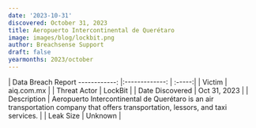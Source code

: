 ```yaml
---
date: '2023-10-31'
discovered: October 31, 2023
title: Aeropuerto Intercontinental de Querétaro
image: images/blog/lockbit.png
author: Breachsense Support
draft: false
yearmonths: 2023/october
---
```



| Data Breach Report
------------:     |:-------------:    | :-----:|
| Victim      | aiq.com.mx      | 
| Threat Actor      | LockBit      | 
| Date Discovered      | Oct 31, 2023      | 
| Description      | Aeropuerto Intercontinental de Querétaro is an air transportation company that offers transportation, lessors, and taxi services.      | 
| Leak Size      | Unknown      | 


